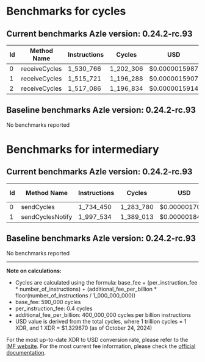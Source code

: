 # Benchmarks for cycles

## Current benchmarks Azle version: 0.24.2-rc.93

| Id  | Method Name   | Instructions | Cycles    | USD           | USD/Million Calls |
| --- | ------------- | ------------ | --------- | ------------- | ----------------- |
| 0   | receiveCycles | 1_530_766    | 1_202_306 | $0.0000015987 | $1.59             |
| 1   | receiveCycles | 1_515_721    | 1_196_288 | $0.0000015907 | $1.59             |
| 2   | receiveCycles | 1_517_086    | 1_196_834 | $0.0000015914 | $1.59             |

## Baseline benchmarks Azle version: 0.24.2-rc.93

No benchmarks reported

# Benchmarks for intermediary

## Current benchmarks Azle version: 0.24.2-rc.93

| Id  | Method Name      | Instructions | Cycles    | USD           | USD/Million Calls |
| --- | ---------------- | ------------ | --------- | ------------- | ----------------- |
| 0   | sendCycles       | 1_734_450    | 1_283_780 | $0.0000017070 | $1.70             |
| 1   | sendCyclesNotify | 1_997_534    | 1_389_013 | $0.0000018469 | $1.84             |

## Baseline benchmarks Azle version: 0.24.2-rc.93

No benchmarks reported

---

**Note on calculations:**

-   Cycles are calculated using the formula: base_fee + (per_instruction_fee \* number_of_instructions) + (additional_fee_per_billion \* floor(number_of_instructions / 1_000_000_000))
-   base_fee: 590_000 cycles
-   per_instruction_fee: 0.4 cycles
-   additional_fee_per_billion: 400_000_000 cycles per billion instructions
-   USD value is derived from the total cycles, where 1 trillion cycles = 1 XDR, and 1 XDR = $1.329670 (as of October 24, 2024)

For the most up-to-date XDR to USD conversion rate, please refer to the [IMF website](https://www.imf.org/external/np/fin/data/rms_sdrv.aspx).
For the most current fee information, please check the [official documentation](https://internetcomputer.org/docs/current/developer-docs/gas-cost#execution).
